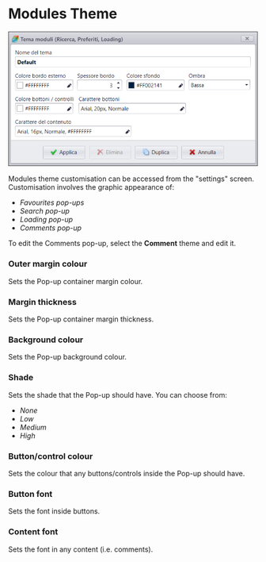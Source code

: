 # Modules Theme
![](/img/theme_module.png)

Modules theme customisation can be accessed from the "settings" screen.
Customisation involves the graphic appearance of:

* _Favourites pop-ups_
* _Search pop-up_
* _Loading pop-up_
* _Comments pop-up_

To edit the Comments pop-up, select the __Comment__ theme and edit it.

### Outer margin colour
Sets the Pop-up container margin colour.

### Margin thickness
Sets the Pop-up container margin thickness.

### Background colour
Sets the Pop-up background colour.

### Shade
Sets the shade that the Pop-up should have. You can choose from:

* _None_
* _Low_
* _Medium_
* _High_

### Button/control colour
Sets the colour that any buttons/controls inside the Pop-up should have.

### Button font
Sets the font inside buttons.

### Content font
Sets the font in any content (i.e. comments).
